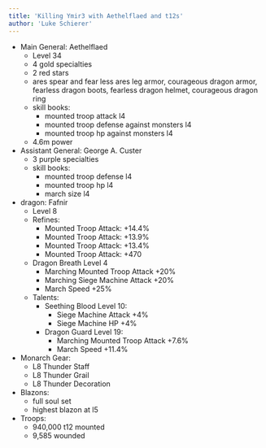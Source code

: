 ```yaml
---
title: 'Killing Ymir3 with Aethelflaed and t12s'
author: 'Luke Schierer'
---
```


* Main General: Aethelflaed
  * Level 34
  * 4 gold specialties
  * 2 red stars
  * ares spear and fear less ares leg armor, courageous dragon armor, fearless dragon boots, fearless dragon helmet, courageous dragon ring
  * skill books:
    * mounted troop attack l4
    * mounted troop defense against monsters l4
    * mounted troop hp against monsters l4
  * 4.6m power
* Assistant General: George A. Custer
  * 3 purple specialties
  * skill books:
    * mounted troop defense l4
    * mounted troop hp l4
    * march size l4
* dragon: Fafnir
  * Level 8
  * Refines:
    * Mounted Troop Attack: +14.4%
    * Mounted Troop Attack: +13.9%
    * Mounted Troop Attack: +13.4%
    * Mounted Troop Attack: +470
  * Dragon Breath Level 4
    * Marching Mounted Troop Attack +20%
    * Marching Siege Machine Attack +20%
    * March Speed +25%
  * Talents:
    * Seething Blood Level 10:
      * Siege Machine Attack +4%
      * Siege Machine HP +4%
    * Dragon Guard Level 19:
      * Marching Mounted Troop Attack +7.6%
      * March Speed +11.4%
* Monarch Gear:
  * L8 Thunder Staff
  * L8 Thunder Grail
  * L8 Thunder Decoration
* Blazons:
  * full soul set
  * highest blazon at l5
* Troops:
  * 940,000 t12 mounted
  * 9,585 wounded

